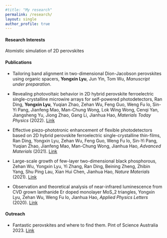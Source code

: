 ```yaml
---
#title: "My research"
permalink: /research/
layout: single
author_profile: true
---
```


#### Research Interests
Atomistic simulation of 2D perovskites

#### Publications

- Tailoring band alignment in two-dimensional Dion-Jacobson perovskites using organic spacers, **Yongxin Lyu**, Jun Yin, Tom Wu, *Manuscript under preparation*.

- Revealing photovoltaic behavior in 2D hybrid perovskite ferroelectric single-crystalline microwire arrays for self-powered photodetectors, Ran Ding, **Yongxin Lyu**, Yuqian Zhao, Zehan Wu, Feng Guo, Weng Fu Io, Sin-Yi Pang, Jianfeng Mao, Man-Chung Wong, Lok Wing Wong, Cenqi Yan, Jiangsheng Yu, Jiong Zhao, Gang Li, Jianhua Hao, *Materials Today Physics* (2022). [Link](https://doi.org/10.1016/j.mtphys.2022.100867)

- Effective piezo-phototronic enhancement of flexible photodetectors based on 2D hybrid perovskite ferroelectric single-crystalline thin-films, Ran Ding, Yongxin Lyu, Zehan Wu, Feng Guo, Weng Fu Io, Sin-Yi Pang, Yuqian Zhao, Jianfeng Mao, Man-Chung Wong, Jianhua Hao, *Advanced Materials* (2021). [Link](https://doi.org/10.1002/adma.202101263)


- Large-scale growth of few-layer two-dimensional black phosphorous, Zehan Wu, Yongxin Lyu, Yi Zhang, Ran Ding, Beining Zheng, Zhibin Yang, Shu Ping Lau, Xian Hui Chen, Jianhua Hao, *Nature Materials* (2021). [Link](https://doi.org/10.1038/s41563-021-01001-7)


- Observation and theoretical analysis of near-infrared luminescence from CVD grown lanthanide Er doped monolayer MoS_2 triangles, Yongxin Lyu, Zehan Wu, Weng Fu Io, Jianhua Hao, *Applied Physics Letters* (2020). [Link](https://doi.org/10.1063/1.5120173)

#### Outreach

- Fantastic perovskites and where to find them. Pint of Science Australia 2023. [Link](https://pintofscience.com.au/event/black-white-pink-and-qubit-our-ailing-coral-reefs-and-a-new-frontier-in-quantum-technology-for-microelectronics)





